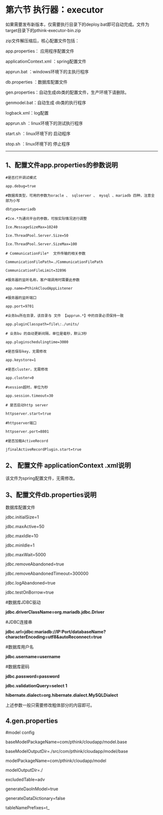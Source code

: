 # 第六节 执行器：executor

如果需要发布新版本，仅需要执行目录下的deploy.bat即可自动完成。文件为target目录下的pthink-executor-bin.zip

zip文件解压缩后，核心配置文件包括：

app.properties： 应用程序配置文件

applicationContext.xml ：spring配置文件

apprun.bat  ：windows环境下的主执行程序

db.properties ：数据库配置文件

gen.properties：自动生成db类的配置文件，生产环境下请删除。

genmodel.bat：自动生成 db类的执行程序

logback.xml：log配置

apprun.sh ：linux环境下的测试执行程序

start.sh ：linux环境下的 启动程序

stop.sh ：linux环境下的 停止程序

---

## 1、配置文件app.properties的参数说明

`#是否打开调试模式`

`app.debug=true`

`#数据库类型，可用的参数为oracle 、 sqlserver 、 mysql 、mariadb 四种，注意全部为小写`

`dbtype=mariadb`

`#Ice.*为通讯平台的参数，可按实际情况进行调整`

`Ice.MessageSizeMax=10240`

`Ice.ThreadPool.Server.Size=50`

`Ice.ThreadPool.Server.SizeMax=100`

`# CommunicationFile*  文件传输的相关参数`

`CommunicationFilePath=./CommunicationFilePath`

`CommunicationFileLimit=32896`

`#服务器的监听名称，客户端调用时需要此参数`

`app.name=PthinkCloudAppListener`

`#服务器的监听端口`

`app.port=9701`

`#业务bu所在目录，该目录与 文件 【apprun.*】中的目录必须保持一致`

`app.pluginClasspath=file\:./units/`

`# 业务bu 的自动更新间隔，单位是毫秒，默认3秒`

`app.pluginschedulingtime=3000`

`#是否保存key，无需修改`

`app.keystore=1`

`#是否cluster，无需修改`

`app.cluster=0`

`#session超时，单位为秒`

`app.session.timeout=30`

`# 是否启动http server`

`httpserver.start=true`

`#httpserver端口`

`httpserver.port=8801`

`#是否加载ActiveRecord`

`jfinalActiveRecordPlugin.start=true`

## 2、  配置文件 applicationContext .xml说明

该文件为spring配置文件，无需修改。

## 3、配置文件db.properties说明

数据库配置文件

jdbc.initialSize=1

jdbc.maxActive=50

jdbc.maxIdle=10

jdbc.minIdle=1

jdbc.maxWait=5000

jdbc.removeAbandoned=true

jdbc.removeAbandonedTimeout=300000

jdbc.logAbandoned=true

jdbc.testOnBorrow=true

\#数据库JDBC驱动

**jdbc.driverClassName=org.mariadb.jdbc.Driver**

\#JDBC连接串

**jdbc.url=jdbc:mariadb:\/\/IP:Port\/databaseName?characterEncoding=utf8&autoReconnect=true**

\#数据库用户名

**jdbc.username=username**

\#数据库密码

**jdbc.password=password**

**jdbc.validationQuery=select 1**

**hibernate.dialect=org.hibernate.dialect.MySQLDialect**

上述参数一般只需要修改粗体部分的内容即可。





## 4.gen.properties



\#model config

baseModelPackageName=com\/pthink\/cloudapp\/model.base

baseModelOutputDir=.\/src\/com\/pthink\/cloudapp\/model\/base

modelPackageName=com\/pthink\/cloudapp\/model

modelOutputDir=.\/

excludedTable=adv

generateDaoInModel=true

generateDataDictionary=false

tableNamePrefixes=t\_

